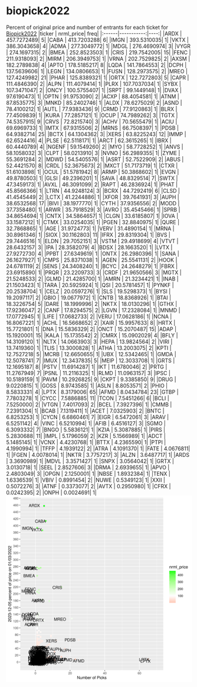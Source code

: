 # biopick2022
Percent of original price and number of entrants for each ticket for [Biopick2022](https://twitter.com/hashtag/Biopick2022)
|ticker |  nrml_price| freq|
|:------|-----------:|----:|
|ARDX   | 457.7272489|    5|
|CABA   | 413.7203288|    6|
|IMGN   | 393.5310035|    1|
|VKTX   | 386.3043658|    4|
|ADMA   | 277.3049772|    1|
|MDGL   | 276.4690974|    3|
|VYGR   | 274.1697315|    2|
|BMEA   | 252.8523503|    1|
|CRIS   | 219.7542005|   15|
|FENC   | 211.9318093|    2|
|MIRM   | 206.3949753|    1|
|VRNA   | 202.7529825|    2|
|AXSM   | 182.2789838|    4|
|APTO   | 178.5185217|    8|
|LQDA   | 141.7864553|    2|
|DCPH   | 137.5639606|    1|
|LEGN   | 134.0806653|    1|
|FUSN   | 128.2973575|    2|
|MREO   | 127.4249982|   21|
|PHAR   | 125.8389321|    1|
|ORTX   | 122.7272803|    5|
|CAPR   | 111.4846390|    2|
|ALPN   | 111.4079414|    1|
|PLRX   | 107.7037034|    1|
|SYBX   | 107.3471047|    2|
|ONCY   | 100.5755407|    1|
|SRPT   |  99.1449148|    1|
|DVAX   |  97.6190473|    1|
|OPTN   |  91.9753090|    2|
|ACXP   |  88.4054581|    1|
|ATNM   |  87.8535775|    3|
|MNKD   |  85.2402746|    1|
|ALDX   |  78.6275029|    2|
|ASND   |  78.4100212|    1|
|AUTL   |  77.9383436|    9|
|CRMD   |  77.9120863|    1|
|BLRX   |  77.4509839|    1|
|KURA   |  77.2857121|    1|
|OCUP   |  74.7989262|    3|
|TGTX   |  74.5357915|    9|
|CRVS   |  72.8215740|    3|
|ACHV   |  70.5655479|    1|
|ACIU   |  69.6969733|    1|
|IMTX   |  67.9315506|    2|
|MRNS   |  66.7508397|    1|
|PDSB   |  64.9382714|   25|
|BCTX   |  64.1304362|    3|
|XERS   |  63.8225243|   12|
|IMMP   |  62.6524416|    4|
|PLSE   |  62.5118171|    1|
|ARCT   |  62.3615265|    1|
|IBRX   |  60.4440789|    4|
|NGENF  |  59.1549260|    2|
|MYO    |  58.7728252|    1|
|ANVS   |  58.1058032|    3|
|CLPT   |  58.0213910|    3|
|NVNO   |  56.2989355|    1|
|ZYME   |  55.3691284|    2|
|MDWD   |  54.5405576|    1|
|ASRT   |  52.7522909|    2|
|ABUS   |  52.4421570|    8|
|CRDL   |  52.3675673|    2|
|MXCT   |  51.7173719|    1|
|CTXR   |  51.6103898|    1|
|OCUL   |  51.5781942|    8|
|ARMP   |  50.3868602|    1|
|EVGN   |  49.8780503|    1|
|GLSI   |  49.2396201|    1|
|SAVA   |  48.8329514|    7|
|SWTX   |  47.3459173|    1|
|AVXL   |  46.3091099|    2|
|RAPT   |  46.2836924|    1|
|PHAT   |  45.8566366|    1|
|LTRN   |  44.9248124|    3|
|BCRX   |  44.7292419|    6|
|CLSD   |  41.4545449|    2|
|LCTX   |  41.2244886|    1|
|XFOR   |  39.7641931|    3|
|AUPH   |  38.6532568|   17|
|BIVI   |  38.1977770|    1|
|CYTH   |  37.9356556|    2|
|MODD   |  37.7358480|    1|
|ARWR   |  35.7918529|    3|
|AVRO   |  35.4545466|    1|
|SPRB   |  34.8654694|    1|
|CNTX   |  34.5864657|    1|
|CLGN   |  33.6185807|    1|
|IOVA   |  33.1587212|    1|
|CTMX   |  33.0254035|    1|
|PGEN   |  32.8840975|    1|
|QURE   |  32.7868865|    1|
|AGE    |  31.9724773|    1|
|VERV   |  31.4890154|    1|
|MRNA   |  30.8961346|    1|
|SIOX   |  30.1162803|   11|
|IFRX   |  29.8319304|    1|
|BVS    |  29.7446516|    1|
|ELDN   |  29.7052151|    3|
|VSTM   |  29.4918699|    4|
|VTVT   |  28.6432157|    3|
|IPA    |  28.3582079|    4|
|BDSX   |  28.1663520|    1|
|LVTX   |  27.9272730|    4|
|PPBT   |  27.6349619|    1|
|ONTX   |  26.2980396|    1|
|SANA   |  26.1627927|    1|
|CMPS   |  25.8371038|    1|
|AGEN   |  25.5541131|    2|
|HOOK   |  24.6781119|    2|
|SENS   |  24.3408240|    1|
|BCYC   |  24.2648279|    1|
|FBRX   |  23.6915890|    1|
|PRQR   |  23.2209733|    3|
|CRDF   |  21.9650566|    3|
|MGTX   |  21.5248533|    2|
|GLMD   |  21.4285700|    1|
|AMRN   |  21.3234421|    1|
|INAB   |  21.1503423|    1|
|TARA   |  20.5925924|    1|
|QSI    |  20.5781457|    1|
|PYNKF  |  20.2538704|    1|
|CELZ   |  20.0597276|    1|
|SLS    |  19.5298373|    1|
|BYSI   |  19.2097117|    2|
|GBIO   |  19.0677972|    1|
|CNTB   |  18.8368926|    1|
|BTAI   |  18.3226754|    5|
|DARE   |  18.1999996|    2|
|NKTX   |  18.0130296|    1|
|GTHX   |  17.9236047|    2|
|CANF   |  17.8294575|    2|
|LGVN   |  17.2328084|    1|
|MNMD   |  17.0772945|    1|
|LIFE   |  17.0682733|    2|
|VERU   |  17.0628186|    1|
|NCNA   |  16.8067221|    1|
|ACHL   |  16.5668652|    2|
|XAIR   |  15.9957633|    8|
|HRTX   |  15.7721801|    1|
|DNA    |  15.5836329|    2|
|ONCT   |  15.2070487|   15|
|ADAP   |  15.1920001|   15|
|KALA   |  15.1735542|    2|
|CMRX   |  15.0902029|    4|
|BFLY   |  14.3109120|    1|
|NLTX   |  14.0663903|    3|
|HEPA   |  13.9824564|    2|
|VIRI   |  13.7419360|    1|
|TLIS   |  13.3000828|    1|
|ATHA   |  13.2003075|    2|
|KPTI   |  12.7527218|    5|
|MCRB   |  12.6650655|    1|
|UBX    |  12.5342465|    1|
|GMDA   |  12.5078741|    7|
|IMUX   |  12.3437835|    5|
|MEIP   |  12.3033708|    1|
|GRTS   |  12.1695187|    8|
|PSTV   |  11.6914287|    1|
|IKT    |  11.6780046|    2|
|PRTG   |  11.2767949|    7|
|PSNL   |  11.2116325|    1|
|RLMD   |  11.0963157|    3|
|IPSC   |  10.5189159|    1|
|PAVM   |  10.2926825|    9|
|CKPT   |   9.3385850|    9|
|DRUG   |   9.0220815|    1|
|GOSS   |   8.9743585|    1|
|ASLN   |   8.8053571|    2|
|PHIO   |   8.5833331|    4|
|LPTX   |   8.3179006|   65|
|AFMD   |   8.0434784|   23|
|GTBP   |   7.7803278|    1|
|CYCC   |   7.5886885|   11|
|TCON   |   7.5451266|    6|
|BCLI   |   7.5250000|    2|
|VTGN   |   7.4017093|    2|
|BCEL   |   7.3927396|    1|
|CMMB   |   7.2391304|    1|
|BCAB   |   7.1319411|    1|
|ACET   |   7.0325903|    2|
|BNTC   |   6.8253253|    1|
|CYCN   |   6.6860461|    7|
|EIGR   |   6.5472061|    3|
|ARAV   |   6.5251142|    4|
|VINC   |   6.5210994|    1|
|AFIB   |   6.4516127|    3|
|SGMO   |   6.3093332|    7|
|BNGO   |   5.5836121|    1|
|KZIA   |   5.3087885|    1|
|PIRS   |   5.2830688|   11|
|IMPL   |   5.1796059|    2|
|KZR    |   5.1566989|    1|
|ADCT   |   5.1485145|    1|
|VCNX   |   4.4230768|    1|
|BTTX   |   4.2365590|    1|
|PTPI   |   4.1990994|    1|
|TFFP   |   4.1939122|    2|
|ATRA   |   4.1091370|    1|
|FATE   |   4.0676811|    1|
|FGEN   |   4.0078014|    1|
|NKTR   |   3.7757217|    3|
|ALZN   |   3.6487717|    1|
|ARDS   |   3.3690989|    1|
|MDVL   |   3.3571427|    1|
|SNPX   |   3.0564042|    1|
|GRTX   |   3.0130718|    1|
|SEEL   |   2.8527606|    3|
|DRMA   |   2.6939655|    1|
|APVO   |   2.4803049|    3|
|OPGN   |   2.1250001|    1|
|NBSE   |   1.8932384|    1|
|TENX   |   1.6336539|    1|
|VBIV   |   0.8991454|    2|
|NUWE   |   0.5349123|    1|
|XXII   |   0.5072276|    3|
|ATNF   |   0.3373077|    2|
|AVTX   |   0.2950980|    1|
|CFRX   |   0.0242395|    2|
|ONPH   |   0.0024691|    1|
![retvspicks](biopicks.png?raw=true)
